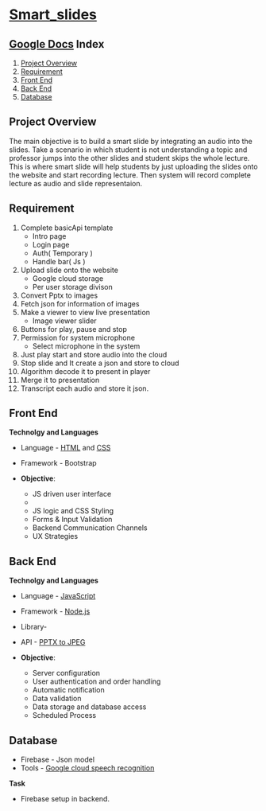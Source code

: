 # [Smart_slides](smartslides.firebaseapp.com)
[Google Docs](https://docs.google.com/document/d/1bs21fHLDtebV9eg_qYTGTaE1i-qB4PhmuInXJSKpG48/edit?usp=sharing_eip&ts=5c42cc92)
Index
-----
1. [Project Overview](#overview)
2. [Requirement](#requirement)
4. [Front End](#frontend)
5. [Back End](#backend)
6. [Database](#database)

Project Overview<a name="overview"></a>
----------------
The main objective is to build a smart slide by integrating an audio into the slides. Take a scenario in which student is not understanding a topic and professor jumps into the other slides and student skips the whole lecture. This is where smart slide will help students by just uploading the slides onto the website and start recording lecture. Then system will record complete lecture as audio and slide representaion. 


Requirement<a name="requirement"></a>
------------
1. Complete basicApi template 
	* Intro page
	* Login page 
	* Auth( Temporary )
	* Handle bar( Js )
2. Upload slide onto the website
	* Google cloud storage
	* Per user storage divison
3. Convert Pptx to images
4. Fetch json for information of images
5. Make a viewer to view live presentation 
	* Image viewer slider
6. Buttons for play, pause and stop
7. Permission for system microphone 
	* Select microphone in the system
8. Just play start and store audio into the cloud
9. Stop slide and It create a json and store to cloud 
10. Algorithm decode it to present in player 
11. Merge it to presentation
12. Transcript each audio and store it json. 

Front End<a name="frontend"></a>
-----------
__Technolgy and Languages__

* Language - [HTML](https://www.w3schools.com/html/) and [CSS](https://www.w3schools.com/css/) 
* Framework -  Bootstrap
 
* __Objective__: 
	* JS driven user interface
	*
	* JS logic and CSS Styling
	* Forms & Input Validation 
	* Backend Communication Channels 
	* UX Strategies

Back End <a name="backend"></a>
----------
__Technolgy and Languages__

* Language - [JavaScript](https://www.w3schools.com/js/)
* Framework - [Node.js](https://nodejs.org/api/)
* Library- 
* API -  [PPTX to JPEG](https://www.convertapi.com/pptx-to-jpg)

* __Objective__: 
	* Server configuration 
	* User authentication and order handling
	* Automatic notification 
	* Data validation 
	* Data storage and database access 
	* Scheduled Process

Database<a name="database"></a>
-----------
* Firebase - Json model
* Tools - [Google cloud speech recognition ](https://cloud.google.com/speech-to-text/docs/reference/libraries#client-libraries-install-nodejs)

__Task__
* Firebase setup in backend.
